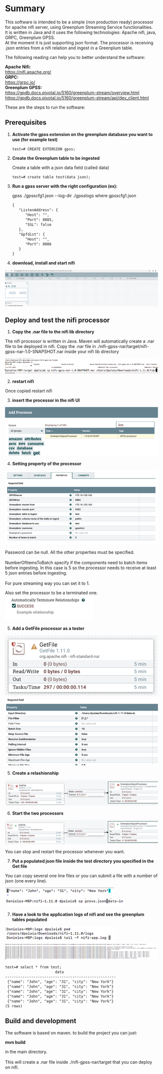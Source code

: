 # Summary
This software is intended to be a simple (non production ready) processor for apache nifi server, using Greenplum Streaming Service functionalities. </br>
It is written in Java and it uses the following technologies: Apache nifi, java, GRPC, Greenplum GPSS. </br>
At the moment it is just supporting json format. The processor is receiving .json entries from a nifi relation and ingest in a Greenplum table.</br> 

The following reading can help you to better understand the software:

**Apache Nifi:** </br>
https://nifi.apache.org/ </br>
**GRPC:**  </br>
https://grpc.io/ </br>
**Greenplum GPSS:**</br>
https://gpdb.docs.pivotal.io/5160/greenplum-stream/overview.html</br>
https://gpdb.docs.pivotal.io/5160/greenplum-stream/api/dev_client.html</br>

These are the steps to run the software:

## Prerequisites

1. **Activate the gpss extension on the greenplum database you want to use (for example test)**
   
      ```
      test=# CREATE EXTENSION gpss;
      ```
   
2. **Create the Greenplum table to be ingested**

      Create a table with a json data field (called data)
   
      ```
      test=# create table test(data json);
      ```
   
3. **Run a gpss server with the right configuration (ex):**
  
      gpss ./gpsscfg1.json --log-dir ./gpsslogs
      where gpsscfg1.json 
  
      ```
      {
         "ListenAddress": {
            "Host": "",
            "Port": 8085,
            "SSL": false
         },
         "Gpfdist": {
            "Host": "",
            "Port": 8086
         }
      }
      ```

4. **download, install and start nifi**

![Screenshot](./pics/fourth.png)
  
## Deploy and test the nifi processor

1. **Copy the .nar file to the nifi lib directory** </br>

The nifi processor is written in Java. Maven will automatically create a .nar file to be deployed in nifi.
Copy the .nar file in ./nifi-gpss-nar/target/nifi-gpss-nar-1.0-SNAPSHOT.nar inside your nifi lib directory

![Screenshot](./pics/second.png)
</br> 
![Screenshot](./pics/third.png)

2. **restart nifi** </br>

Once copied restart nifi


3. **insert the processor in the nifi UI** </br>

![Screenshot](./pics/five.png)


4. **Setting property of the processor**  </br>   

![Screenshot](./pics/six.png)

Password can be null. All the other properties must be specified.</br>   
NumberOfItemsToBatch specify if the components need to batch items before ingesting. In this case is 5 so the processor needs to receive at least 5 json entries before ingesting.</br>  
For pure streaming way you can set it to 1.</br>

Also set the processor to be a terminated one. </br>
![Screenshot](./pics/last.png)
    
5. **Add a GetFile processor as a tester** </br> 

![Screenshot](./pics/seven.png)
</br> 
![Screenshot](./pics/eight.png)

5. **Create a relashionship** </br> 

![Screenshot](./pics/ten.png)

6. **Start the two processors** </br> 

![Screenshot](./pics/twenty.png)

You can stop and restart the processor whenever you want.


7. **Put a populated json file inside the test directory you specified in the Get file** </br>  

You can copy several one line files or you can submit a file with a number of json (one every line).</br>  

![Screenshot](./pics/eleven.png)
</br> 
![Screenshot](./pics/twelve.png)

7. **Have a look to the application logs of nifi and see the greenplum tables populated** </br>

![Screenshot](./pics/twentyone.png)
![Screenshot](./pics/twentytwo.png)


```
test=# select * from test;
                       data                        
---------------------------------------------------
 {"name": "John", "age": "31", "city": "New York"}
 {"name": "John", "age": "31", "city": "New York"}
 {"name": "John", "age": "31", "city": "New York"}
 {"name": "John", "age": "31", "city": "New York"}
 {"name": "John", "age": "31", "city": "New York"}
(5 rows)
```

## Build and development

The software is based on maven. to build the project you can just:</br>  

**mvn build**</br>  

in the main directory.</br>  
This will create a .nar file inside ./nifi-gpss-nar/target that you can deploy on nifi.</br>  

